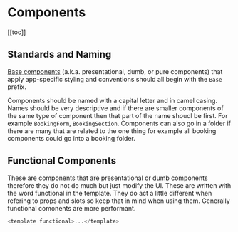# Components

[[toc]]

## Standards and Naming

[Base components](https://vuejs.org/v2/style-guide/#Base-component-names-strongly-recommended) (a.k.a. presentational, dumb, or pure components) that apply app-specific styling and conventions should all begin with the `Base` prefix.

Components should be named with a capital letter and in camel casing. Names should be very descriptive and if there are smaller components of the same type of component then that part of the name shoudl be first. For example `BookingForm`, `BookingSection`. Components can also go in a folder if there are many that are related to the one thing for example all booking components could go into a booking folder.

## Functional Components

These are components that are presentational or dumb components therefore they do not do much but just modify the UI. These are written with the word functional in the template. They do act a little different when refering to props and slots so keep that in mind when using them. Generally functional comonents are more performant.

```js
<template functional>...</template>
```
